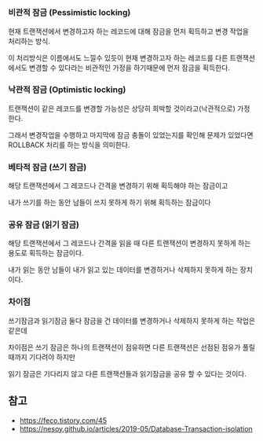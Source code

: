 # 

### 비관적 잠금 (Pessimistic locking)
현재 트랜잭션에서 변경하고자 하는 레코드에 대해 잠금을 먼저 획득하고 변경 작업을 처리하는 방식. 

이 처리방식은 이름에서도 느낄수 있듯이 현재 변경하고자 하는 레코드를 다른 트랜잭션에서도 변경할 수 있다라는 비관적인 가정을 하기때문에 먼저 잠금을 획득한다.
### 낙관적 잠금 (Optimistic locking)
트랜잭션이 같은 레코드를 변경할 가능성은 상당히 희박할 것이라고(낙관적으로) 가정한다. 

그래서 변경작업을 수행하고 마지막에 잠금 충돌이 있었는지를 확인해 문제가 있었다면 ROLLBACK 처리를 하는 방식을 의미한다.

### 베타적 잠금 (쓰기 잠금)
해당 트랜잭션에서 그 레코드나 간격을 변경하기 위해 획득해야 하는 잠금이고 

내가 쓰기를 하는 동안 남들이 쓰지 못하게 하기 위해 획득하는 잠금이다

### 공유 잠금 (읽기 잠금)
해당 트랜잭션에서 그 레코드나 간격을 읽을 때 다른 트랜잭션이 변경하지 못하게 하는 용도로 획득하는 잠금이다. 

내가 읽는 동안 남들이 내가 읽고 있는 데이터를 변경하거나 삭제하지 못하게 하는 장치이다.

### 차이점
쓰기잠금과 읽기잠금 둘다 잠금을 건 데이터를 변경하거나 삭제하지 못하게 하는 작업은 같은데 

차이점은 쓰기 잠금은 하나의 트랜잭션이 점유하면 다른 트랜잭션은 선점된 점유가 풀릴때까지 기다려야 하지만 

읽기 잠금은 기다리지 않고 다른 트랜잭션들과 읽기잠금을 공유 할 수 있다는 것이다.

## 참고
* https://feco.tistory.com/45
* https://nesoy.github.io/articles/2019-05/Database-Transaction-isolation
